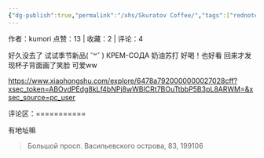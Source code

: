 ```yaml
---
{"dg-publish":true,"permalink":"/xhs/Skuratov Coffee/","tags":["rednote","圣彼得堡"]}
---
```


作者：kumori
点赞：13   |   收藏：2   |   评论：4

好久没去了 试试季节新品( ˘꒳​˘ )
КРЕМ-СОДА 奶油苏打 好喝！也好看 回来才发现杯子背面画了笑脸 可爱ww

https://www.xiaohongshu.com/explore/6478a7920000000027028cff?xsec_token=ABOvdPEdg8kLf4bNPj8wWBICRt7BOuTtbbP5B3pL8ARWM=&xsec_source=pc_user

评论区：===========

有地址嘛

> Большой просп. Васильевского острова, 83, 199106